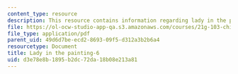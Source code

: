 ```yaml
---
content_type: resource
description: This resource contains information regarding lady in the painting.
file: https://ol-ocw-studio-app-qa.s3.amazonaws.com/courses/21g-103-chinese-iii-regular-fall-2003/d3e78e8b1895b2dc72da18b08e213a81_MIT21G_103F03_painting6.pdf
file_type: application/pdf
parent_uid: 49d6d7be-ecd2-8693-09f5-d312a3b2b6a4
resourcetype: Document
title: Lady in the painting-6
uid: d3e78e8b-1895-b2dc-72da-18b08e213a81
---
```

